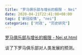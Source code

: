 ```yaml
---
title: "罗马俱乐部与增长的极限 - Nei"
date: 2020-04-21T22:41:08+08:00
tags: ['新冠疫情', "nei"]
categories: ['时政', "历史研究"]
---
```


[罗马俱乐部与增长的极限 - Nei.st.html](/social/罗马俱乐部与增长的极限%20-%20Nei.st.html)

谈了下罗马俱乐部对人类发展的预测。